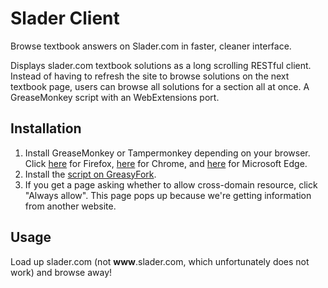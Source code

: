 # Slader Client
Browse textbook answers on Slader.com in faster, cleaner interface.

Displays slader.com textbook solutions as a long scrolling RESTful client. Instead of having to refresh the site to browse solutions on the next textbook page, users can browse all solutions for a section all at once. A GreaseMonkey script with an WebExtensions port.
## Installation
1. Install GreaseMonkey or Tampermonkey depending on your browser. Click [here](https://addons.mozilla.org/en-US/firefox/addon/greasemonkey/) for Firefox, [here](https://chrome.google.com/webstore/detail/tampermonkey/dhdgffkkebhmkfjojejmpbldmpobfkfo) for Chrome, and [here](https://www.microsoft.com/en-US/store/p/tampermonkey/9nblggh5162s?rtc=1) for Microsoft Edge.
2. Install the [script on GreasyFork](https://greasyfork.org/en/scripts/26910-slader-client).
3. If you get a page asking whether to allow cross-domain resource, click "Always allow". This page pops up because we're getting information from another website.
## Usage
Load up slader.com (not **www**.slader.com, which unfortunately does not work) and browse away!
